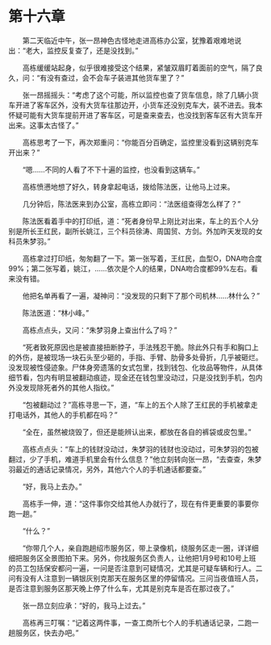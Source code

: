 #	第十六章

　　第二天临近中午，张一昂神色古怪地走进高栋办公室，犹豫着艰难地说出：“老大，监控反复查了，还是没找到。”

　　高栋缓缓站起身，似乎很难接受这个结果，紧皱双眉盯着面前的空气，隔了良久，问：“有没有查过，会不会车子装进其他货车里了？”

　　张一昂摇摇头：“考虑了这个可能，所以监控也查了货车信息，除了几辆小货车开进了客车区外，没有大货车往那边开，小货车还没别克车大，装不进去。我本怀疑可能有大货车提前开进了客车区，可是查来查去，也没找到客车区有大货车开出来。这事太古怪了。”

　　高栋思考了一下，再次郑重问：“你能百分百确定，监控里没看到这辆别克车开出来？”

　　“嗯……不同的人看了不下十遍的监控，也没看到这辆车。”

　　高栋愤懑地想了好久，转身拿起电话，拨给陈法医，让他马上过来。

　　几分钟后，陈法医来到办公室，高栋立即问：“法医组查得怎么样了？”

　　陈法医看着手中的打印纸，道：“死者身份早上刚比对出来，车上的五个人分别是所长王红民，副所长姚江，三个科员徐涛、周国贸、方剑。外加昨天发现的女科员朱梦羽。”

　　高栋拿过打印纸，匆匆翻了一下。第一张写着，王红民，血型O，DNA吻合度99%；第二张写着，姚江，……依次是个人的结果，DNA吻合度都99%左右。看来没有错。

　　他把名单再看了一遍，凝神问：“没发现的只剩下了那个司机林……林什么？”

　　陈法医道：“林小峰。”

　　高栋点点头，又问：“朱梦羽身上查出什么了吗？”

　　“死者致死原因也是被直接扭断脖子，手法残忍干脆。除此外只有手和胸口上的外伤，是被现场一块石头至少砸的，手指、手臂、肋骨多处骨折，几乎被砸烂。没发现被性侵迹象。尸体身旁遗落的女式包里，找到钱包、化妆品等物件，从具体细节看，包内有明显被翻动痕迹，现金还在钱包里没动过，只是没找到手机，包内外没发现除死者外的其他人指纹。”

　　“包被翻动过？”高栋寻思一下，道，“车上的五个人除了王红民的手机被拿走打电话外，其他人的手机都在吗？”

　　“全在，虽然被烧毁了，但还是能辨认出来，都放在各自的裤袋或皮包里。”

　　高栋点点头：“车上的钱财没动过，朱梦羽的钱财也没动过，可朱梦羽的包被翻过，少了手机，难道手机里会有什么信息？”他立刻转向张一昂，“去查查，朱梦羽最近的通话记录情况，另外，其他六个人的手机通话都要查。”

　　“好，我马上去办。”

　　高栋手一伸，道：“这件事你交给其他人办就行了，现在有件更重要的事要你跑一趟。”

　　“什么？”

　　“你带几个人，亲自跑趟绍市服务区，带上录像机，绕服务区走一圈，详详细细把服务区全景图拍下来。另外，你找服务区负责人，让他把1月9号和10号上班的员工包括保安都问一遍，一问是否注意到可疑情况，尤其是可疑车辆和行人。二问有没有人注意到一辆银灰别克那天在服务区里的停留情况。三问当夜值班人员，是否注意到服务区那天晚上停了什么车，尤其是别克车是否在那过夜了。”

　　张一昂立刻应承：“好的，我马上过去。”

　　高栋再三叮嘱：“记着这两件事，一查工商所七个人的手机通话记录，二跑一趟服务区，快去办吧。”
